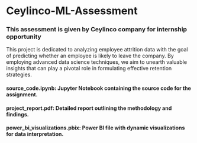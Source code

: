# Ceylinco-ML-Assessment
### This assessment is given by Ceylinco company  for internship opportunity
This project is dedicated to analyzing employee attrition data with the goal of predicting whether an employee is likely to leave the company. By employing advanced data science techniques, we aim to unearth valuable insights that can play a pivotal role in formulating effective retention strategies.
#### source_code.ipynb: Jupyter Notebook containing the source code for the assignment.
#### project_report.pdf: Detailed report outlining the methodology and findings.
#### power_bi_visualizations.pbix: Power BI file with dynamic visualizations for data interpretation.
